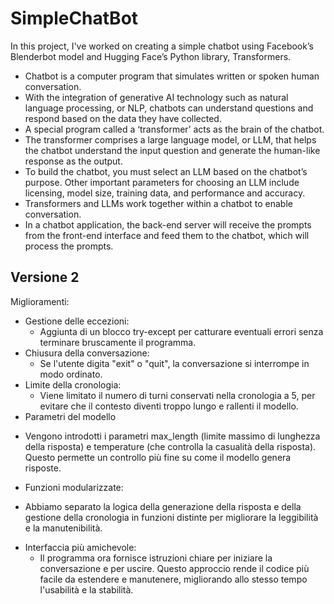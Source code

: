 # SimpleChatBot
In this project, I've worked on creating a simple chatbot using Facebook’s Blenderbot model and Hugging Face’s Python library, Transformers.

* Chatbot is a computer program that simulates written or spoken human conversation.
* With the integration of generative AI technology such as natural language processing, or NLP, chatbots can understand questions and respond based on the data they have collected.
* A special program called a ‘transformer’ acts as the brain of the chatbot.
* The transformer comprises a large language model, or LLM, that helps the chatbot understand the input question and generate the human-like response as the output.
* To build the chatbot, you must select an LLM based on the chatbot’s purpose. Other important parameters for choosing an LLM include licensing, model size, training data, and performance and accuracy.
* Transformers and LLMs work together within a chatbot to enable conversation.
* In a chatbot application, the back-end server will receive the prompts from the front-end interface and feed them to the chatbot, which will process the prompts.

## Versione 2
Miglioramenti:

* Gestione delle eccezioni:
  - Aggiunta di un blocco try-except per catturare eventuali errori senza terminare bruscamente il programma.
* Chiusura della conversazione:
  - Se l'utente digita "exit" o "quit", la conversazione si interrompe in modo ordinato.
* Limite della cronologia:
  - Viene limitato il numero di turni conservati nella cronologia a 5, per evitare che il contesto diventi troppo lungo e rallenti il modello.
*  Parametri del modello
  - Vengono introdotti i parametri max_length (limite massimo di lunghezza della risposta) e temperature (che controlla la casualità della risposta). Questo permette un controllo più fine su come il modello genera risposte.
*  Funzioni modularizzate:
  - Abbiamo separato la logica della generazione della risposta e della gestione della cronologia in funzioni distinte per migliorare la leggibilità e la manutenibilità.
* Interfaccia più amichevole:
  - Il programma ora fornisce istruzioni chiare per iniziare la conversazione e per uscire. Questo approccio rende il codice più facile da estendere e manutenere, migliorando allo stesso tempo l'usabilità e la stabilità.
